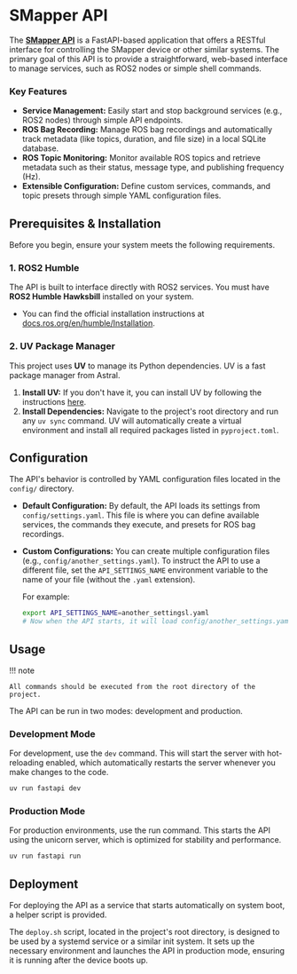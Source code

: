 # SMapper API

The [**SMapper API**](https://github.com/snt-arg/smapper_api) is a FastAPI-based application that offers a RESTful interface for controlling the SMapper device or other similar systems. The primary goal of this API is to provide a straightforward, web-based interface to manage services, such as ROS2 nodes or simple shell commands.

### Key Features

- **Service Management:** Easily start and stop background services (e.g., ROS2 nodes) through simple API endpoints.
- **ROS Bag Recording:** Manage ROS bag recordings and automatically track metadata (like topics, duration, and file size) in a local SQLite database.
- **ROS Topic Monitoring:** Monitor available ROS topics and retrieve metadata such as their status, message type, and publishing frequency (Hz).
- **Extensible Configuration:** Define custom services, commands, and topic presets through simple YAML configuration files.

## Prerequisites & Installation

Before you begin, ensure your system meets the following requirements.

### 1. ROS2 Humble

The API is built to interface directly with ROS2 services. You must have **ROS2 Humble Hawksbill** installed on your system.

- You can find the official installation instructions at [docs.ros.org/en/humble/Installation](https://docs.ros.org/en/humble/Installation.html).

### 2. UV Package Manager

This project uses **UV** to manage its Python dependencies. UV is a fast package manager from Astral.

1.  **Install UV:** If you don't have it, you can install UV by following the instructions [here](https://docs.astral.sh/uv/getting-started/installation/).
2.  **Install Dependencies:** Navigate to the project's root directory and run any `uv sync` command. UV will automatically create a virtual environment and install all required packages listed in `pyproject.toml`.

## Configuration

The API's behavior is controlled by YAML configuration files located in the `config/` directory.

- **Default Configuration:** By default, the API loads its settings from `config/settings.yaml`. This file is where you can define available services, the commands they execute, and presets for ROS bag recordings.

- **Custom Configurations:** You can create multiple configuration files (e.g., `config/another_settings.yaml`). To instruct the API to use a different file, set the `API_SETTINGS_NAME` environment variable to the name of your file (without the `.yaml` extension).

    For example:

    ```sh
    export API_SETTINGS_NAME=another_settingsl.yaml
    # Now when the API starts, it will load config/another_settings.yaml
    ```

## Usage

!!! note

    All commands should be executed from the root directory of the project.

The API can be run in two modes: development and production.

### Development Mode

For development, use the `dev` command. This will start the server with hot-reloading enabled, which automatically restarts the server whenever you make changes to the code.

```sh
uv run fastapi dev
```

### Production Mode

For production environments, use the run command. This starts the API using the unicorn server, which is optimized for stability and performance.

```bash
uv run fastapi run
```

## Deployment

For deploying the API as a service that starts automatically on system boot, a helper script is provided.

The `deploy.sh` script, located in the project's root directory, is designed to be used by a systemd service or a similar init system. It sets up the necessary environment and launches the API in production mode, ensuring it is running after the device boots up.
